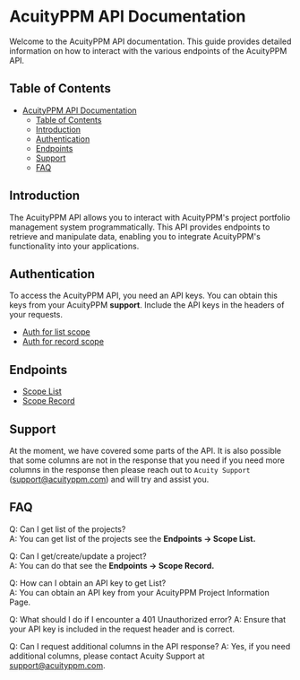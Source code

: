 # AcuityPPM API Documentation

Welcome to the AcuityPPM API documentation. This guide provides detailed information on how to interact with the various endpoints of the AcuityPPM API.

## Table of Contents

- [AcuityPPM API Documentation](#acuityppm-api-documentation)
	- [Table of Contents](#table-of-contents)
	- [Introduction](#introduction)
	- [Authentication](#authentication)
	- [Endpoints](#endpoints)
	- [Support](#support)
	- [FAQ](#faq)

## Introduction

The AcuityPPM API allows you to interact with AcuityPPM's project portfolio management system programmatically. This API provides endpoints to retrieve and manipulate data, enabling you to integrate AcuityPPM's functionality into your applications.

## Authentication

To access the AcuityPPM API, you need an API keys. You can obtain this keys from your AcuityPPM **support**. Include the API keys in the headers of your requests.

- [Auth for list scope](1)
- [Auth for record scope](2)

## Endpoints

  - [Scope List](api_list.md)
  - [Scope Record](api_record.md)


## Support

At the moment, we have covered some parts of the API. It is also possible that some columns are not in the response that you need if you need more columns in the response then please reach out to `Acuity Support` (support@acuityppm.com) and will try and assist you. 

## FAQ

Q: Can I get list of the projects? <br>
A: You can get list of the projects see the **Endpoints -> Scope List.**

Q: Can I get/create/update a project? <br>
A: You can do that see the **Endpoints -> Scope Record.**

Q: How can I obtain an API key to get List? <br>
A: You can obtain an API key from your AcuityPPM Project Information Page.

Q: What should I do if I encounter a 401 Unauthorized error?
A: Ensure that your API key is included in the request header and is correct.

Q: Can I request additional columns in the API response?
A: Yes, if you need additional columns, please contact Acuity Support at support@acuityppm.com.
